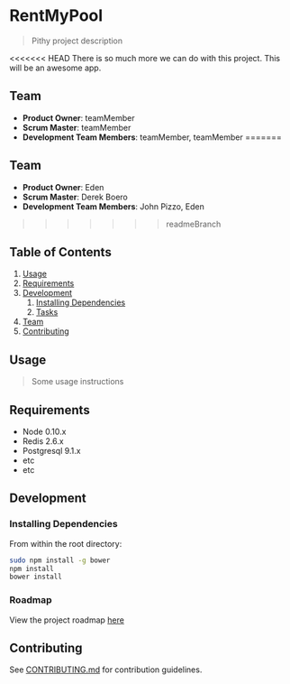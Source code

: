 # RentMyPool

> Pithy project description

<<<<<<< HEAD
There is so much more we can do with this project.
This will be an awesome app.

## Team

  - __Product Owner__: teamMember
  - __Scrum Master__: teamMember
  - __Development Team Members__: teamMember, teamMember
=======
## Team


  - __Product Owner__: Eden
  - __Scrum Master__: Derek Boero
  - __Development Team Members__: 
    John Pizzo,
    Eden 
>>>>>>> readmeBranch

## Table of Contents

1. [Usage](#Usage)
1. [Requirements](#requirements)
1. [Development](#development)
    1. [Installing Dependencies](#installing-dependencies)
    1. [Tasks](#tasks)
1. [Team](#team)
1. [Contributing](#contributing)

## Usage

> Some usage instructions

## Requirements

- Node 0.10.x
- Redis 2.6.x
- Postgresql 9.1.x
- etc
- etc

## Development

### Installing Dependencies

From within the root directory:

```sh
sudo npm install -g bower
npm install
bower install
```

### Roadmap

View the project roadmap [here](LINK_TO_PROJECT_ISSUES)


## Contributing

See [CONTRIBUTING.md](CONTRIBUTING.md) for contribution guidelines.
